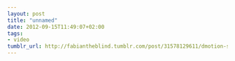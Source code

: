 ```yaml
---
layout: post
title: "unnamed"
date: 2012-09-15T11:49:07+02:00
tags:
- video
tumblr_url: http://fabiantheblind.tumblr.com/post/31578129611/dmotion-saz-my-entry-to-the-contest-living
---
```

